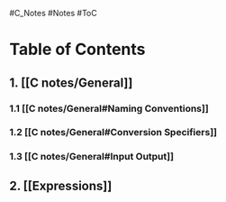 #C_Notes    #Notes    #ToC

# Table of Contents
## 1. [[C notes/General]]
### 1.1 [[C notes/General#Naming Conventions]]
### 1.2 [[C notes/General#Conversion Specifiers]]
### 1.3 [[C notes/General#Input Output]]

## 2. [[Expressions]]